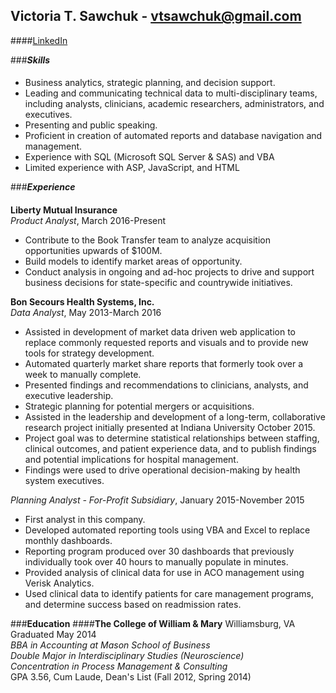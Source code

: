 ## Victoria T. Sawchuk - vtsawchuk@gmail.com
####[LinkedIn](https://www.linkedin.com/in/victoriasawchuk/)

###**_Skills_**
####
* Business analytics, strategic planning, and decision support.
* Leading and communicating technical data to multi-disciplinary teams, including analysts, clinicians, academic researchers, administrators, and executives.
* Presenting and public speaking.
* Proficient in creation of automated reports and database navigation and management.
* Experience with SQL (Microsoft SQL Server & SAS) and VBA
* Limited experience with ASP, JavaScript, and HTML

###**_Experience_**
####
**Liberty Mutual Insurance**  
_Product Analyst_, March 2016-Present
* Contribute to the Book Transfer team to analyze acquisition opportunities upwards of $100M.
* Build models to identify market areas of opportunity.
* Conduct analysis in ongoing and ad-hoc projects to drive and support business decisions for state-specific and countrywide initiatives.

**Bon Secours Health Systems, Inc.**  
_Data Analyst_, May 2013-March 2016  
* Assisted in development of market data driven web application to replace commonly requested reports and visuals and to provide new tools for strategy development.
* Automated quarterly market share reports that formerly took over a week to manually complete.
* Presented findings and recommendations to clinicians, analysts, and executive leadership.
* Strategic planning for potential mergers or acquisitions.
* Assisted in the leadership and development of a long-term, collaborative research project initially presented at Indiana University October 2015.
 * Project goal was to determine statistical relationships between staffing, clinical outcomes, and patient experience data, and to publish findings and potential implications for hospital management.
 * Findings were used to drive operational decision-making by health system executives.
 
_Planning Analyst - For-Profit Subsidiary_, January 2015-November 2015
* First analyst in this company.
* Developed automated reporting tools using VBA and Excel to replace monthly dashboards.
 * Reporting program produced over 30 dashboards that previously individually took over 40 hours to manually populate in minutes.
* Provided analysis of clinical data for use in ACO management using Verisk Analytics.
* Used clinical data to identify patients for care management programs, and determine success based on readmission rates.

###**Education**
####**The College of William & Mary**
Williamsburg, VA  
Graduated May 2014  
_BBA in Accounting at Mason School of Business  
Double Major in Interdisciplinary Studies (Neuroscience)  
Concentration in Process Management & Consulting_  
GPA 3.56, Cum Laude, Dean's List (Fall 2012, Spring 2014)
